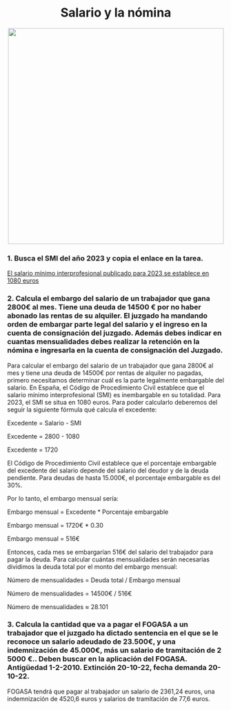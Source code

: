 
<div align="center">
<h1> Salario y la nómina </h1>
<img src="https://www.bizneo.com/blog/wp-content/uploads/2023/06/Software-de-nomina-1024x575.jpg"  width="500"/>
</div>


### 1. Busca el SMI del año 2023 y copia el enlace en la tarea.

[El salario mínimo interprofesional publicado para 2023 se establece en 1080 euros](https://www.sepe.es/HomeSepe/gl/que-es-el-sepe/comunicacion-institucional/noticias/detalle-noticia.html?folder=/2023/Febrero/&detail=El-salario-minimo-interprofesional-publicado-para-2023-se-establece-en-1080-euros#:~:text=El%20salario%20m%C3%ADnimo%20interprofesional%20publicado%20para%202023%20se%20establece%20en%201.080%20euros,-15%20de%20febreiro&text=El%20BOE%20ha%20publicado%20el,los%2015.120%20euros%20brutos%20anuales.)

### 2. Calcula el embargo del salario de un trabajador que gana 2800€ al mes. Tiene una deuda de 14500 € por no haber abonado las rentas de su alquiler. El juzgado ha mandando orden de embargar parte legal del salario y el ingreso en la cuenta de consignación del juzgado. Además debes indicar en cuantas mensualidades debes realizar la retención en la nómina e ingresarla en la cuenta de consignación del Juzgado.

Para calcular el embargo del salario de un trabajador que gana 2800€ al mes y tiene una deuda de 14500€ por rentas de alquiler no pagadas, primero necesitamos determinar cuál es la parte legalmente embargable del salario.
En España, el Código de Procedimiento Civil establece que el salario mínimo interprofesional (SMI) es inembargable en su totalidad. Para 2023, el SMI se situa en 1080 euros.
Para poder calcularlo deberemos del seguir la siguiente fórmula qué calcula el excedente:

Excedente = Salario - SMI

Excedente = 2800 - 1080

Excedente = 1720

El Código de Procedimiento Civil establece que el porcentaje embargable del excedente del salario depende del salario del deudor y de la deuda pendiente. Para deudas de hasta 15.000€, el porcentaje embargable es del 30%.

Por lo tanto, el embargo mensual sería:

Embargo mensual = Excedente * Porcentaje embargable

Embargo mensual = 1720€ * 0.30

Embargo mensual = 516€

Entonces, cada mes se embargarían 516€ del salario del trabajador para pagar la deuda. Para calcular cuántas mensualidades serán necesarias dividimos la deuda total por el monto del embargo mensual:

Número de mensualidades = Deuda total / Embargo mensual

Número de mensualidades = 14500€ / 516€

Número de mensualidades ≈ 28.101

### 3. Calcula la cantidad que va a pagar el FOGASA a un trabajador que el juzgado ha dictado sentencia en el que se le reconoce un salario adeudado de 23.500€, y una indemnización de 45.000€, más un salario de tramitación de 2 5000 €.. Deben buscar en la aplicación del FOGASA. Antigüedad 1-2-2010. Extinción 20-10-22, fecha demanda 20-10-22. 

FOGASA tendrá que pagar al trabajador un salario de 2361,24 euros, una indemnización de 4520,6 euros y salarios de tramitación de 77,6 euros.


